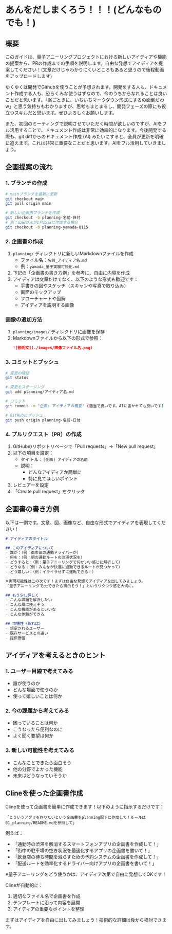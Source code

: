 # あんをだしまくろう！！！(どんなものでも！)

## 概要
このガイドは、量子アニーリングプロジェクトにおける新しいアイディアや機能の提案から、PRの作成までの手順を説明します。自由な発想でアイディアを提案してください！(文章だけじゃわかりにくいところもあると思うので後程動画をアップロードします)

ゆくゆくは開発でGithubを使うことが予想されます。開発をする人も、ドキュメント作成する人も、恐らくみな使うはずなので、今のうちからなれることは良いことだと思います。「案ごときに、いちいちマークダウン形式にするの面倒だわw」と思う気持ちもわかりますが、思考もまとまるし、開発フェーズの際にも役立つスキルだと思います。ぜひよろしくお願いします。

また、初回のミーティングで説明させていただく時間が欲しいのですが、AIをフル活用することで、ドキュメント作成は非常に効率的になります。今後開発する際も、git diffからのドキュメント作成 (AI) みたいにすると、全員が更新を明確に追えます。これは非常に重要なことだと思います。AIをフル活用していきましょう。

## 企画提案の流れ

### 1. ブランチの作成
```bash
# mainブランチを最新に更新
git checkout main
git pull origin main

# 新しい企画用ブランチを作成
git checkout -b planning-名前-日付
# 例：山田さんが1月15日に作成する場合
git checkout -b planning-yamada-0115
```

### 2. 企画書の作成
1. `planning/` ディレクトリに新しいMarkdownファイルを作成
   - ファイル名：`名前_アイディア名.md`
   - 例：`yamada_量子実験可視化.md`
2. 下記の「企画書の書き方例」を参考に、自由に内容を作成
3. アイディアは文章だけでなく、以下のような形式も歓迎です：
   - 手書きの図やスケッチ（スキャンや写真で取り込み）
   - 画面のモックアップ
   - フローチャートや図解
   - アイディアを説明する画像

### 画像の追加方法
1. `planning/images/` ディレクトリに画像を保存
2. Markdownファイルから以下の形式で参照：
   ```markdown
   ![説明文](./images/画像ファイル名.png)
   ```

### 3. コミットとプッシュ
```bash
# 変更の確認
git status

# 変更をステージング
git add planning/アイディア名.md

# コミット
git commit -m "企画: アイディアの概要" (適当で良いです。AIに書かせても良いです)

# GitHubにプッシュ
git push origin planning-名前-日付
```

### 4. プルリクエスト（PR）の作成
1. GitHubのリポジトリページで「Pull requests」→「New pull request」
2. 以下の項目を設定：
   - タイトル：`[企画] アイディアの名前`
   - 説明：
     - どんなアイディアか簡単に
     - 特に見てほしいポイント
3. レビュアーを設定
4. 「Create pull request」をクリック

## 企画書の書き方例

以下は一例です。文章、図、画像など、自由な形式でアイディアを表現してください！

```markdown
# アイディアのタイトル

## このアイディアについて
- 誰が：（例：都市部の通勤ドライバーが）
- 何を：（例：朝の通勤ルートの渋滞状況を）
- どうすると：（例：量子アニーリングで何かいい感じに解析して）
- どうなる：（例：みんなが快適に通勤できるルートが見つかって）
- どう嬉しい：（例：イライラせずに運転できる！）

※実現可能性は二の次です！まずは自由な発想でアイディアを出してみましょう。
「量子アニーリングで◯◯できたら面白そう！」というワクワク感を大切に。

## もう少し詳しく
- こんな課題を解決したい
- こんな風に使えそう
- こんな機能があるといいな
- こんな体験ができる

## 市場性（あれば）
- 想定されるユーザー
- 既存サービスとの違い
- 提供価値
```

## アイディアを考えるときのヒント

### 1. ユーザー目線で考えてみる
- 誰が使うのか
- どんな場面で使うのか
- 使って嬉しいことは何か

### 2. 今の課題から考えてみる
- 困っていることは何か
- こうなったら便利なのに
- よく聞く要望は何か

### 3. 新しい可能性を考えてみる
- こんなことできたら面白そう
- 他の分野でよかった機能
- 未来はどうなっていそうか

## Clineを使った企画書作成

Clineを使って企画書を簡単に作成できます！以下のように指示するだけです：

```
「こういうアプリを作りたいという企画書をplanning配下に作成して！ルールは01_planning/README.mdを参照して」
```

例えば：
- 「通勤時の渋滞を解消するスマートフォンアプリの企画書を作成して！」
- 「街中の駐車場の空き状況を最適化するアプリの企画書を書いて！」
- 「飲食店の待ち時間を減らすための予約システムの企画書を作成して！」
- 「配送ルートを効率化するドライバー向けアプリの企画書を書いて！」

※量子アニーリングをどう使うかは、アイディア次第で自由に発想してOKです！

Clineが自動的に：
1. 適切なファイル名で企画書を作成
2. テンプレートに沿って内容を展開
3. アイディアの重要なポイントを整理

まずはアイディアを自由に出してみましょう！技術的な詳細は後から検討できます。
